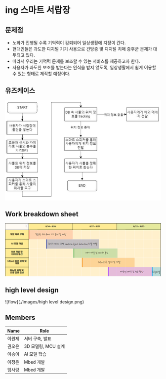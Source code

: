 # ing 스마트 서랍장
## 문제점
* 노화가 진행될 수록 기억력이 감퇴되어 일상생활에 지장이 간다.
* 현대인들은 과도한 디지털 기기 사용으로 건망증 및 디지털 치매 증후군 문제가 대두되고 있다.
* 따라서 우리는 기억력 문제를 보조할 수 있는 서비스를 제공하고자 한다.
* 사용자가 과도한 보조를 받는다는 인식을 받지 않도록, 일상생활에서 쉽게 이용할 수 있는 형태로 제작할 예정이다.
## 유즈케이스
![flow](./images/flow.png)

## Work breakdown sheet​
![flow](./images/schedule.png)

## high level design
![flow](./images/high level design.png)

## Members
|Name|Role|
|-|-|
|이원제|서버 구축, 발표|
|권오윤|3D 모델링, MCU 설계|
|이송이|AI 모델 학습|
|이정은|Mbed 개발|
|임사랑|Mbed 개발|
